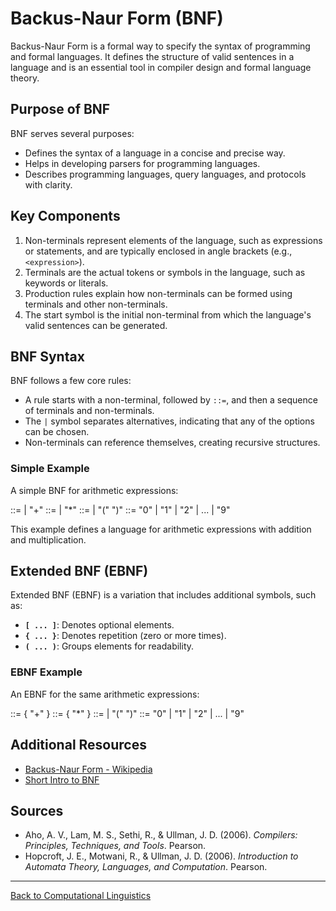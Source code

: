 # Backus-Naur Form (BNF)

Backus-Naur Form is a formal way to specify the syntax of programming and formal languages. It defines the structure of valid sentences in a language and is an essential tool in compiler design and formal language theory.

## Purpose of BNF

BNF serves several purposes:
- Defines the syntax of a language in a concise and precise way.
- Helps in developing parsers for programming languages.
- Describes programming languages, query languages, and protocols with clarity.

## Key Components

1. Non-terminals represent elements of the language, such as expressions or statements, and are typically enclosed in angle brackets (e.g., `<expression>`).
2. Terminals are the actual tokens or symbols in the language, such as keywords or literals.
3. Production rules explain how non-terminals can be formed using terminals and other non-terminals.
4. The start symbol is the initial non-terminal from which the language's valid sentences can be generated.

## BNF Syntax

BNF follows a few core rules:
- A rule starts with a non-terminal, followed by `::=`, and then a sequence of terminals and non-terminals.
- The `|` symbol separates alternatives, indicating that any of the options can be chosen.
- Non-terminals can reference themselves, creating recursive structures.

### Simple Example

A simple BNF for arithmetic expressions:

<expression> ::= <term> | <expression> "+" <term> <term> ::= <factor> | <term> "*" <factor> <factor> ::= <number> | "(" <expression> ")" <number> ::= "0" | "1" | "2" | ... | "9"

This example defines a language for arithmetic expressions with addition and multiplication.

## Extended BNF (EBNF)

Extended BNF (EBNF) is a variation that includes additional symbols, such as:

- **`[ ... ]`**: Denotes optional elements.
- **`{ ... }`**: Denotes repetition (zero or more times).
- **`( ... )`**: Groups elements for readability.

### EBNF Example

An EBNF for the same arithmetic expressions:

<expression> ::= <term> { "+" <term> } <term> ::= <factor> { "*" <factor> } <factor> ::= <number> | "(" <expression> ")" <number> ::= "0" | "1" | "2" | ... | "9"


## Additional Resources

- [Backus-Naur Form - Wikipedia](https://en.wikipedia.org/wiki/Backus%E2%80%93Naur_form)
- [Short Intro to BNF](https://www.youtube.com/watch?v=MMxMeX5emUA)

## Sources

- Aho, A. V., Lam, M. S., Sethi, R., & Ullman, J. D. (2006). *Compilers: Principles, Techniques, and Tools*. Pearson.
- Hopcroft, J. E., Motwani, R., & Ullman, J. D. (2006). *Introduction to Automata Theory, Languages, and Computation*. Pearson.

---

[Back to Computational Linguistics](../README.md)
